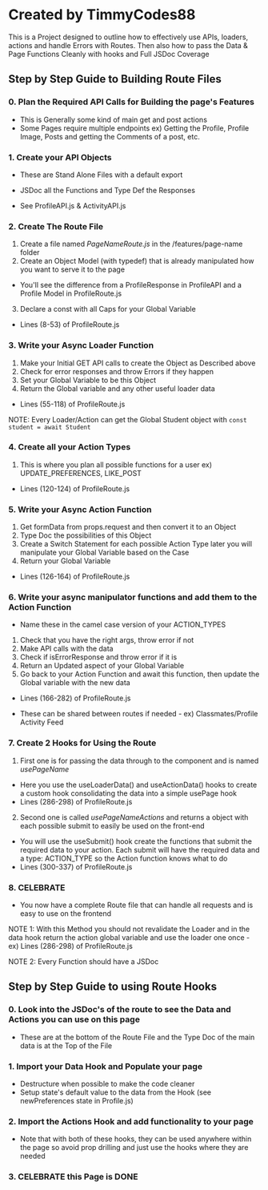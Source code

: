 # Created by TimmyCodes88

This is a Project designed to outline how to effectively
use APIs, loaders, actions and handle Errors with Routes.
Then also how to pass the Data & Page Functions Cleanly with hooks
and Full JSDoc Coverage

## Step by Step Guide to Building Route Files

### 0. Plan the Required API Calls for Building the page's Features

- This is Generally some kind of main get and post actions
- Some Pages require multiple endpoints
  ex) Getting the Profile, Profile Image, Posts and getting the Comments of a post, etc.

### 1. Create your API Objects

- These are Stand Alone Files with a default export

- JSDoc all the Functions and Type Def the Responses

- See ProfileAPI.js & ActivityAPI.js

### 2. Create The Route File

1.  Create a file named _PageNameRoute.js_ in the /features/page-name folder
2.  Create an Object Model (with typedef) that is already manipulated how you want to serve it to the page

- You'll see the difference from a ProfileResponse in ProfileAPI and a Profile Model in ProfileRoute.js

3.  Declare a const with all Caps for your Global Variable

- Lines (8-53) of ProfileRoute.js

### 3. Write your Async Loader Function

1. Make your Initial GET API calls to create the Object as Described above
2. Check for error responses and throw Errors if they happen
3. Set your Global Variable to be this Object
4. Return the Global variable and any other useful loader data

- Lines (55-118) of ProfileRoute.js

NOTE: Every Loader/Action can get the Global Student object with `const student = await Student`

### 4. Create all your Action Types

1. This is where you plan all possible functions for a user
   ex) UPDATE_PREFERENCES, LIKE_POST

- Lines (120-124) of ProfileRoute.js

### 5. Write your Async Action Function

1. Get formData from props.request and then convert it to an Object
2. Type Doc the possibilities of this Object
3. Create a Switch Statement for each possible Action Type
   later you will manipulate your Global Variable based on the Case
4. Return your Global Variable

- Lines (126-164) of ProfileRoute.js

### 6. Write your async manipulator functions and add them to the Action Function

- Name these in the camel case version of your ACTION_TYPES

1. Check that you have the right args, throw error if not
2. Make API calls with the data
3. Check if isErrorResponse and throw error if it is
4. Return an Updated aspect of your Global Variable
5. Go back to your Action Function and await this function, then update the Global variable with the new data

- Lines (166-282) of ProfileRoute.js

- These can be shared between routes if needed - ex) Classmates/Profile Activity Feed

### 7. Create 2 Hooks for Using the Route

1. First one is for passing the data through to the component and is named _usePageName_

- Here you use the useLoaderData() and useActionData() hooks to create a custom hook consolidating the data into a simple usePage hook
- Lines (286-298) of ProfileRoute.js

2. Second one is called _usePageNameActions_ and returns a object with each possible submit to easily be used on the front-end

- You will use the useSubmit() hook create the functions that submit the required data to your action. Each submit will have the required data and a type: ACTION_TYPE so the Action function knows what to do
- Lines (300-337) of ProfileRoute.js

### 8. CELEBRATE

- You now have a complete Route file that can handle all requests and is easy to use on the frontend

NOTE 1: With this Method you should not revalidate the Loader and in the data hook return the action global variable and use the loader one once - ex) Lines (286-298) of ProfileRoute.js

NOTE 2: Every Function should have a JSDoc

## Step by Step Guide to using Route Hooks

### 0. Look into the JSDoc's of the route to see the Data and Actions you can use on this page

- These are at the bottom of the Route File and the Type Doc of the main data is at the Top of the File

### 1. Import your Data Hook and Populate your page

- Destructure when possible to make the code cleaner
- Setup state's default value to the data from the Hook (see newPreferences state in Profile.js)

### 2. Import the Actions Hook and add functionality to your page

- Note that with both of these hooks, they can be used anywhere within the page so avoid prop drilling
  and just use the hooks where they are needed

### 3. CELEBRATE this Page is DONE

